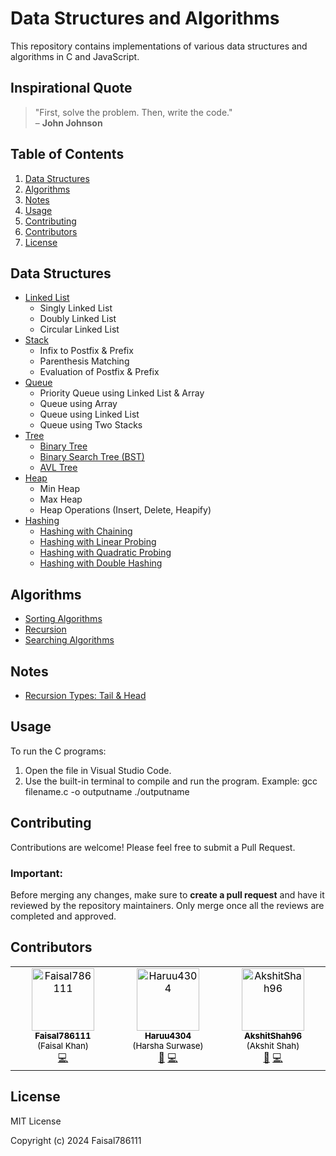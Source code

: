 # Data Structures and Algorithms

This repository contains implementations of various data structures and algorithms in C and JavaScript.

## Inspirational Quote

> "First, solve the problem. Then, write the code."  
> – **John Johnson**

## Table of Contents

1. [Data Structures](#data-structures)
2. [Algorithms](#algorithms)
3. [Notes](#notes)
4. [Usage](#usage)
5. [Contributing](#contributing)
6. [Contributors](#contributors)
7. [License](#license)

## Data Structures

- [Linked List](./Linked%20List/Singly%20Linked%20List)
  - Singly Linked List
  - Doubly Linked List
  - Circular Linked List
- [Stack](./stack)
  - Infix to Postfix & Prefix
  - Parenthesis Matching
  - Evaluation of Postfix & Prefix
- [Queue](./Queue)
  - Priority Queue using Linked List & Array
  - Queue using Array
  - Queue using Linked List
  - Queue using Two Stacks
- [Tree](./Tree)
  - [Binary Tree](./Tree/Binary%20Tree)
  - [Binary Search Tree (BST)](./Tree/BST)
  - [AVL Tree](./Tree/AVL)
- [Heap](./Heap)
  - Min Heap
  - Max Heap
  - Heap Operations (Insert, Delete, Heapify)
- [Hashing](./Hash)
  - [Hashing with Chaining](./Hash/Chaining)
  - [Hashing with Linear Probing](./Hash/Linear%20Probing)
  - [Hashing with Quadratic Probing](./Hash/Quadratic%20Probing)
  - [Hashing with Double Hashing](./Hash/Double%20Hashing)

## Algorithms

- [Sorting Algorithms](./sorting%20algo)
- [Recursion](./recursion)
- [Searching Algorithms](./search%20algo)

## Notes

- [Recursion Types: Tail & Head](./notes)

## Usage

To run the C programs:
1. Open the file in Visual Studio Code.
2. Use the built-in terminal to compile and run the program.
   Example:
  gcc filename.c -o outputname
  ./outputname

## Contributing
Contributions are welcome! Please feel free to submit a Pull Request.

### Important:
Before merging any changes, make sure to **create a pull request** and have it reviewed by the repository maintainers. Only merge once all the reviews are completed and approved.


## Contributors

<!-- ALL-CONTRIBUTORS-LIST:START - Do not remove or modify this section -->
<!-- prettier-ignore-start -->
<!-- markdownlint-disable -->
<table>
  <tbody>
    <tr>
      <td align="center" valign="top" width="14.28%"><a href="https://github.com/Faisal786111" style="color: black; text-decoration: none;"><img src="https://avatars.githubusercontent.com/u/135214899?v=4?s=100" width="100px;" alt="Faisal786111"/><br /><sub><b>Faisal786111</b><br />(Faisal Khan)</sub></a><br /><a href="#code-Faisal786111" title="Code">💻</a></td>
      <td align="center" valign="top" width="14.28%"><a href="https://github.com/Haruu4304" style="color: black; text-decoration: none;"><img src="https://cdn-icons-png.flaticon.com/512/206/206864.png" width="100px;" alt="Haruu4304"/><br /><sub><b>Haruu4304</b><br />(Harsha Surwase)</sub></a><br /><a href="#design-Haruu4304" title="Design">🎨</a> <a href="#code-Haruu4304" title="Code">💻</a></td>
      <td align="center" valign="top" width="14.28%"><a href="https://github.com/Haruu4304" style="color: black; text-decoration: none;"><img src="https://avatars.githubusercontent.com/u/135214899?v=4?s=100" width="100px;" alt="AkshitShah96"/><br /><sub><b>AkshitShah96</b><br />(Akshit Shah)</sub></a><br /><a href="#design-Haruu4304" title="Design">🎨</a> <a href="#code-AkshitShah96" title="Code">💻</a></td>
    </tr>
  </tbody>
</table>
<!-- ALL-CONTRIBUTORS-LIST:END -->

## License
MIT License

Copyright (c) 2024 Faisal786111
